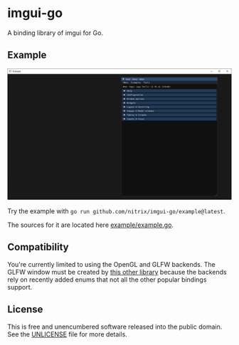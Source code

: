 # imgui-go

A binding library of imgui for Go.

## Example

![example-1.91.4.png](example-1.91.4.png)

Try the example with `go run github.com/nitrix/imgui-go/example@latest`.

The sources for it are located here [example/example.go](example/example.go).

## Compatibility

You're currently limited to using the OpenGL and GLFW backends. The GLFW window must be created by [this other library](https://github.com/nitrix/glfw-go)
because the backends rely on recently added enums that not all the other popular bindings support.

## License

This is free and unencumbered software released into the public domain. See the [UNLICENSE](UNLICENSE) file for more details.
